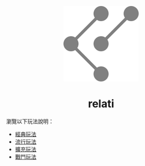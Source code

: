 <p align="center">
  <img src="./assets/svg/logo.svg" />
</p>

<h1 align="center">relati</h1>

瀏覽以下玩法說明：
* [經典玩法](./docs/how-to-play/relati-classic.md)
* [流行玩法](./docs/how-to-play/relati.md)
* [擴充玩法](./docs/how-to-play/relati-extended.md)
* [戰鬥玩法](./docs/how-to-play/relati-battle.md)

